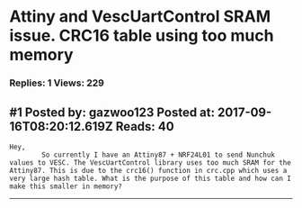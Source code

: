 # Attiny and VescUartControl SRAM issue. CRC16 table using too much memory

### Replies: 1 Views: 229

## \#1 Posted by: gazwoo123 Posted at: 2017-09-16T08:20:12.619Z Reads: 40

```
Hey,
        So currently I have an Attiny87 + NRF24L01 to send Nunchuk values to VESC. The VescUartControl library uses too much SRAM for the Attiny87. This is due to the crc16() function in crc.cpp which uses a very large hash table. What is the purpose of this table and how can I make this smaller in memory?
```

---
